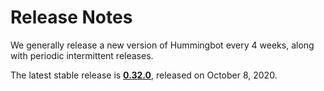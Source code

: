 # Release Notes

We generally release a new version of Hummingbot every 4 weeks, along with periodic intermittent releases.

The latest stable release is **[0.32.0](/release-notes/0.32.0)**, released on October 8, 2020.